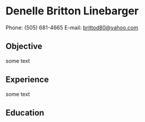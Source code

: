 # Denelle Britton Linebarger
Phone: (505) 681-4665
E-mail: [brittod80@yahoo.com](mailto:brittod80@yahoo.com)

## Objective

some text

## Experience

some text


## Education

